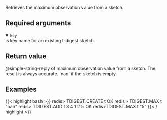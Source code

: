 Retrieves the maximum observation value from a sketch.

## Required arguments

<details open><summary><code>key</code></summary>
is key name for an existing t-digest sketch.
</details>

## Return value

@simple-string-reply of maximum observation value from a sketch. The result is always accurate. 'nan' if the sketch is empty.

## Examples

{{< highlight bash >}}
redis> TDIGEST.CREATE t
OK
redis> TDIGEST.MAX t
"nan"
redis> TDIGEST.ADD t 3 4 1 2 5
OK
redis>TDIGEST.MAX t
"5"
{{< / highlight >}}
